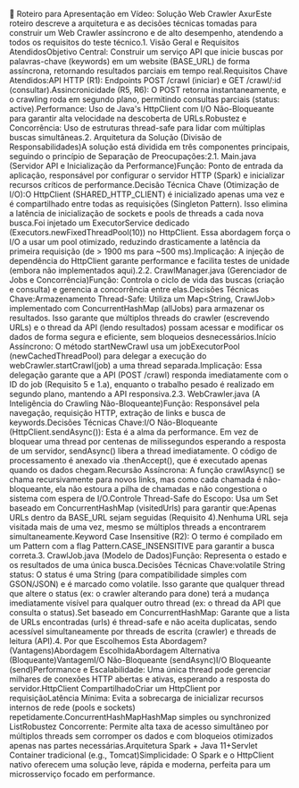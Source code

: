 🎥 Roteiro para Apresentação em Vídeo: Solução Web Crawler AxurEste roteiro descreve a arquitetura e as decisões técnicas tomadas para construir um Web Crawler assíncrono e de alto desempenho, atendendo a todos os requisitos do teste técnico.1. Visão Geral e Requisitos AtendidosObjetivo Central: Construir um serviço API que inicie buscas por palavras-chave (keywords) em um website (BASE_URL) de forma assíncrona, retornando resultados parciais em tempo real.Requisitos Chave Atendidos:API HTTP (R1): Endpoints POST /crawl (iniciar) e GET /crawl/:id (consultar).Assincronicidade (R5, R6): O POST retorna instantaneamente, e o crawling roda em segundo plano, permitindo consultas parciais (status: active).Performance: Uso de Java's HttpClient com I/O Não-Bloqueante para garantir alta velocidade na descoberta de URLs.Robustez e Concorrência: Uso de estruturas thread-safe para lidar com múltiplas buscas simultâneas.2. Arquitetura da Solução (Divisão de Responsabilidades)A solução está dividida em três componentes principais, seguindo o princípio de Separação de Preocupações:2.1. Main.java (Servidor API e Inicialização da Performance)Função: Ponto de entrada da aplicação, responsável por configurar o servidor HTTP (Spark) e inicializar recursos críticos de performance.Decisão Técnica Chave (Otimização de I/O):O HttpClient (SHARED_HTTP_CLIENT) é inicializado apenas uma vez e é compartilhado entre todas as requisições (Singleton Pattern). Isso elimina a latência de inicialização de sockets e pools de threads a cada nova busca.Foi injetado um ExecutorService dedicado (Executors.newFixedThreadPool(10)) no HttpClient. Essa abordagem força o I/O a usar um pool otimizado, reduzindo drasticamente a latência da primeira requisição (de > 1900 ms para ~500 ms).Implicação: A injeção de dependência do HttpClient garante performance e facilita testes de unidade (embora não implementados aqui).2.2. CrawlManager.java (Gerenciador de Jobs e Concorrência)Função: Controla o ciclo de vida das buscas (criação e consulta) e gerencia a concorrência entre elas.Decisões Técnicas Chave:Armazenamento Thread-Safe: Utiliza um Map<String, CrawlJob> implementado com ConcurrentHashMap (allJobs) para armazenar os resultados. Isso garante que múltiplos threads do crawler (escrevendo URLs) e o thread da API (lendo resultados) possam acessar e modificar os dados de forma segura e eficiente, sem bloqueios desnecessários.Início Assíncrono: O método startNewCrawl usa um jobExecutorPool (newCachedThreadPool) para delegar a execução do webCrawler.startCrawl(job) a uma thread separada.Implicação: Essa delegação garante que a API (POST /crawl) responda imediatamente com o ID do job (Requisito 5 e 1.a), enquanto o trabalho pesado é realizado em segundo plano, mantendo a API responsiva.2.3. WebCrawler.java (A Inteligência do Crawling Não-Bloqueante)Função: Responsável pela navegação, requisição HTTP, extração de links e busca de keywords.Decisões Técnicas Chave:I/O Não-Bloqueante (HttpClient.sendAsync()): Esta é a alma da performance. Em vez de bloquear uma thread por centenas de milissegundos esperando a resposta de um servidor, sendAsync() libera a thread imediatamente. O código de processamento é anexado via .thenAccept(), que é executado apenas quando os dados chegam.Recursão Assíncrona: A função crawlAsync() se chama recursivamente para novos links, mas como cada chamada é não-bloqueante, ela não estoura a pilha de chamadas e não congestiona o sistema com espera de I/O.Controle Thread-Safe do Escopo: Usa um Set<String> baseado em ConcurrentHashMap (visitedUrls) para garantir que:Apenas URLs dentro da BASE_URL sejam seguidas (Requisito 4).Nenhuma URL seja visitada mais de uma vez, mesmo se múltiplos threads a encontrarem simultaneamente.Keyword Case Insensitive (R2): O termo é compilado em um Pattern com a flag Pattern.CASE_INSENSITIVE para garantir a busca correta.3. CrawlJob.java (Modelo de Dados)Função: Representa o estado e os resultados de uma única busca.Decisões Técnicas Chave:volatile String status: O status é uma String (para compatibilidade simples com GSON/JSON) e é marcado como volatile. Isso garante que qualquer thread que altere o status (ex: o crawler alterando para done) terá a mudança imediatamente visível para qualquer outro thread (ex: o thread da API que consulta o status).Set<String> baseado em ConcurrentHashMap: Garante que a lista de URLs encontradas (urls) é thread-safe e não aceita duplicatas, sendo acessível simultaneamente por threads de escrita (crawler) e threads de leitura (API).4. Por que Escolhemos Esta Abordagem? (Vantagens)Abordagem EscolhidaAbordagem Alternativa (Bloqueante)VantagemI/O Não-Bloqueante (sendAsync)I/O Bloqueante (send)Performance e Escalabilidade: Uma única thread pode gerenciar milhares de conexões HTTP abertas e ativas, esperando a resposta do servidor.HttpClient CompartilhadoCriar um HttpClient por requisiçãoLatência Mínima: Evita a sobrecarga de inicializar recursos internos de rede (pools e sockets) repetidamente.ConcurrentHashMapHashMap simples ou synchronized ListRobustez Concorrente: Permite alta taxa de acesso simultâneo por múltiplos threads sem corromper os dados e com bloqueios otimizados apenas nas partes necessárias.Arquitetura Spark + Java 11+Servlet Container tradicional (e.g., Tomcat)Simplicidade: O Spark e o HttpClient nativo oferecem uma solução leve, rápida e moderna, perfeita para um microsserviço focado em performance.